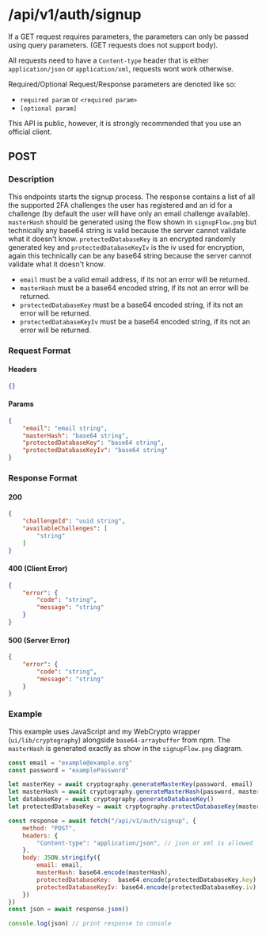 # /api/v1/auth/signup
If a GET request requires parameters, the parameters can only be passed using query parameters. (GET requests does not support body).

All requests need to have a `Content-type` header that is either `application/json` or `application/xml`, requests wont work otherwise. 

Required/Optional Request/Response parameters are denoted like so:
- `required param` or `<required param>`
- `[optional param]` 

This API is public, however, it is strongly recommended that you use an official client.

## POST
### Description
This endpoints starts the signup process. The response contains a list of all the supported 2FA challenges the user has registered and an id for a challenge (by default the user will have only an email challenge available). `masterHash` should be generated using the flow shown in `signupFlow.png` but technically any base64 string is valid because the server cannot validate what it doesn't know. `protectedDatabaseKey` is an encrypted randomly generated key and `protectedDatabaseKeyIv` is the iv used for encryption, again this technically can be any base64 string because the server cannot validate what it doesn't know. 

- `email` must be a valid email address, if its not an error will be returned.
- `masterHash` must be a base64 encoded string, if its not an error will be returned.
- `protectedDatabaseKey` must be a base64 encoded string, if its not an error will be returned.
- `protectedDatabaseKeyIv` must be a base64 encoded string, if its not an error will be returned.

### Request Format
#### Headers
```json
{}
```

#### Params
```json
{
    "email": "email string",
    "masterHash": "base64 string",
    "protectedDatabaseKey": "base64 string",
    "protectedDatabaseKeyIv": "base64 string"
}
```

### Response Format
#### 200
```json
{
    "challengeId": "uuid string",
    "availableChallenges": [
        "string"
    ]
}
```
#### 400 (Client Error)
```json
{
    "error": {
        "code": "string",
        "message": "string"
    }
}
```
#### 500 (Server Error)
```json
{
    "error": {
        "code": "string",
        "message": "string"
    }
}
```

### Example
This example uses JavaScript and my WebCrypto wrapper (`ui/lib/cryptography`) alongside `base64-arraybuffer` from npm. The `masterHash` is generated exactly as show in the `signupFlow.png` diagram.
```javascript
const email = "example@example.org"
const password = "examplePassword"

let masterKey = await cryptography.generateMasterKey(password, email)
let masterHash = await cryptography.generateMasterHash(password, masterKey) 
let databaseKey = await cryptography.generateDatabaseKey()
let protectedDatabaseKey = await cryptography.protectDatabaseKey(masterKey, databaseKey)

const response = await fetch("/api/v1/auth/signup", {
    method: "POST",
    headers: {
        "Content-type": "application/json", // json or xml is allowed
    },
    body: JSON.stringify({
        email: email,
        masterHash: base64.encode(masterHash),
        protectedDatabaseKey:  base64.encode(protectedDatabaseKey.key),
        protectedDatabaseKeyIv: base64.encode(protectedDatabaseKey.iv),
    })
})
const json = await response.json()

console.log(json) // print response to console
```